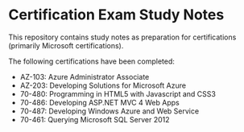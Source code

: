 # Certification Exam Study Notes

This repository contains study notes as preparation for certifications (primarily Microsoft certifications).

The following certifications have been completed:
- AZ-103: Azure Administrator Associate
- AZ-203: Developing Solutions for Microsoft Azure
- 70-480: Programming in HTML5 with Javascript and CSS3
- 70-486: Developing ASP.NET MVC 4 Web Apps
- 70-487: Developing Windows Azure and Web Service
- 70-461: Querying Microsoft SQL Server 2012

